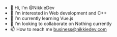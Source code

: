 - 👋 Hi, I’m @NikkieDev
- 👀 I’m interested in Web development and C++
- 🌱 I’m currently learning Vue.js
- 💞️ I’m looking to collaborate on Nothing currently
- 📫 How to reach me business@nikkiedev.com
